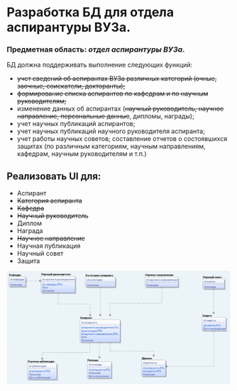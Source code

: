 # Разработка БД для отдела аспирантуры ВУЗа.

### Предметная область: *отдел аспирантуры ВУЗа*.

БД должна поддерживать выполнение следующих функций:

* ~~учет сведений об аспирантах ВУЗа различных категорий (очные, заочные, соискатели, докторанты);~~
* ~~формирование списка аспирантов по кафедрам и по научным руководителям;~~
* изменение данных об аспирантах (~~научный руководитель, научное направление, персональные данные~~, дипломы, награды);
* учет научных публикаций аспирантов;
* учет научных публикаций научного руководителя аспиранта;
* учет работы научных советов; составление отчетов о состоявшихся защитах (по различным категориям, научным
  направлениям, кафедрам, научным руководителям и т.п.)

## Реализовать UI для:

* Аспирант
* ~~Категория аспиранта~~
* ~~Кафедра~~
* ~~Научный руководитель~~
* Диплом
* Награда
* ~~Научное направление~~
* Научная публикация
* Научный совет
* Защита

![](img/er.png)
